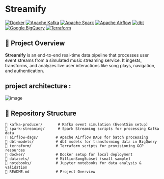  # Streamify
[![Docker](https://img.shields.io/badge/Docker-2496ED?style=for-the-badge&logo=docker&logoColor=white)](https://www.docker.com/)
[![Apache Kafka](https://img.shields.io/badge/Apache%20Kafka-231F20?style=for-the-badge&logo=apachekafka&logoColor=white)](https://kafka.apache.org/)
[![Apache Spark](https://img.shields.io/badge/Apache%20Spark-E25A1C?style=for-the-badge&logo=apachespark&logoColor=white)](https://spark.apache.org/)
[![Apache Airflow](https://img.shields.io/badge/Apache%20Airflow-017CEE?style=for-the-badge&logo=apacheairflow&logoColor=white)](https://airflow.apache.org/)
[![dbt](https://img.shields.io/badge/dbt-FF694B?style=for-the-badge&logo=dbt&logoColor=white)](https://www.getdbt.com/)
[![Google BigQuery](https://img.shields.io/badge/Google%20BigQuery-4285F4?style=for-the-badge&logo=googlebigquery&logoColor=white)](https://cloud.google.com/bigquery)
[![Terraform](https://img.shields.io/badge/Terraform-7B42BC?style=for-the-badge&logo=terraform&logoColor=white)](https://www.terraform.io/)

## 📌 Project Overview

**Streamify** is an end-to-end real-time data pipeline that processes user event streams from a simulated music streaming service. It ingests, transforms, and analyzes live user interactions like song plays, navigation, and authentication.

## project architecture :
![image](https://github.com/user-attachments/assets/82081403-fef7-4d34-9d3f-dce3a3b44a86)

## 📂 **Repository Structure**
```plaintext
📂 kafka-producer/       # Kafka event simulation (EventSim setup)
📂 spark-streaming/      # Spark Streaming scripts for processing Kafka data
📂 airflow-dags/        # Apache Airflow DAGs for batch processing
📂 dbt-models/          # dbt models for transforming data in BigQuery
📂 terraform/           # Terraform scripts for provisioning GCP resources
📂 docker/              # Docker setup for local deployment
📂 datasets/            # MillionSongSubset (small sample)
📂 notebooks/           # Jupyter notebooks for data analysis & validation
📜 README.md            # Project Overview
```

